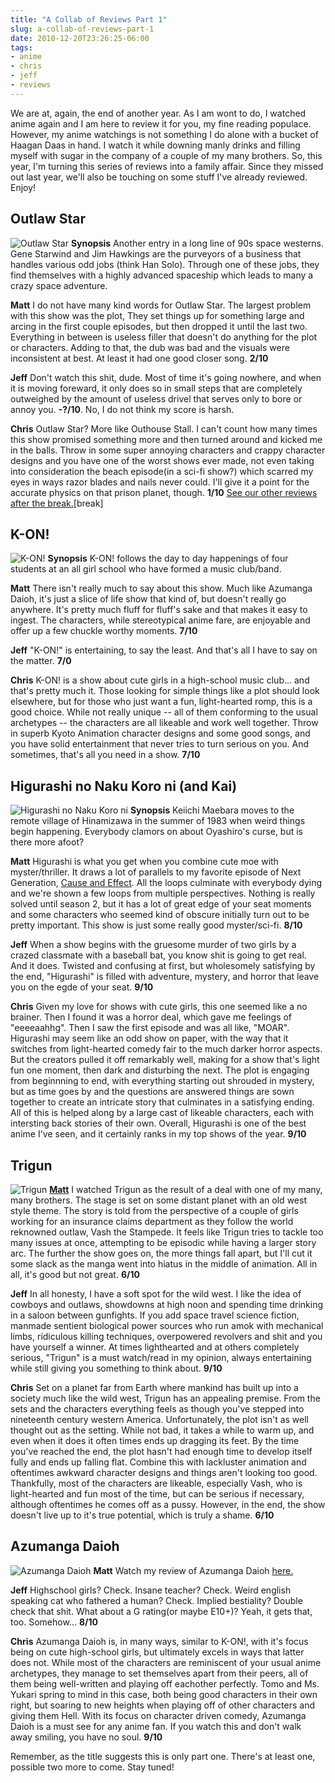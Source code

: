 ```yaml
---
title: "A Collab of Reviews Part 1"
slug: a-collab-of-reviews-part-1
date: 2010-12-20T23:26:25-06:00
tags:
- anime
- chris
- jeff
- reviews
---
```

We are at, again, the end of another year. As I am wont to do, I watched anime again and I am here to review it for you, my fine reading populace. However, my anime watchings is not something I do alone with a bucket of Haagan Daas in hand. I watch it while downing manly drinks and filling myself with sugar in the company of a couple of my many brothers. So, this year, I'm turning this series of reviews into a family affair. Since they missed out last year, we'll also be touching on some stuff I've already reviewed. Enjoy!

## Outlaw Star
![](http://images.dxprog.com/blog/reviews10_outlaw_star.jpg "Outlaw Star")
**Synopsis**
Another entry in a long line of 90s space westerns. Gene Starwind and Jim Hawkings are the purveyors of a business that handles various odd jobs (think Han Solo). Through one of these jobs, they find themselves with a highly advanced spaceship which leads to many a crazy space adventure.

**Matt**
I do not have many kind words for Outlaw Star. The largest problem with this show was the plot, They set things up for something large and arcing in the first couple episodes, but then dropped it until the last two. Everything in between is useless filler that doesn't do anything for the plot or characters. Adding to that, the dub was bad and the visuals were inconsistent at best. At least it had one good closer song. **2/10**

**Jeff**
Don't watch this shit, dude. Most of time it's going nowhere, and when it is moving foreward, it only does so in small steps that are completely outweighed by the amount of useless drivel that serves only to bore or annoy you. **-?/10**. No, I do not think my score is harsh.

**Chris**
Outlaw Star?  More like Outhouse Stall.
I can't count how many times this show promised something more and then turned around and kicked me in the balls.  Throw in some super annoying characters and crappy character designs and you have one of the worst shows ever made, not even taking into consideration the beach episode(in a sci-fi show?) which scarred my eyes in ways razor blades and nails never could.
I'll give it a point for the accurate physics on that prison planet, though. **1/10**
[See our other reviews after the break.](http://dxprog.com/entry/a-collab-of-reviews-part-1/#break)[break]
## K-ON!
![](http://images.dxprog.com/blog/reviews10_kon.jpg "K-ON!")
**Synopsis**
K-ON! follows the day to day happenings of four students at an all girl school who have formed a music club/band.

**Matt**
There isn't really much to say about this show. Much like Azumanga Daioh, it's just a slice of life show that kind of, but doesn't really go anywhere. It's pretty much fluff for fluff's sake and that makes it easy to ingest. The characters, while stereotypical anime fare, are enjoyable and offer up a few chuckle worthy moments. **7/10**

**Jeff**
"K-ON!" is entertaining, to say the least. And that's all I have to say on the matter. **7/0**

**Chris**
K-ON! is a show about cute girls in a high-school music club... and that's pretty much it.  Those looking for simple things like a plot should look elsewhere, but for those who just want a fun, light-hearted romp, this is a good choice.
While not really unique -- all of them conforming to the usual archetypes -- the characters are all likeable and work well together.  Throw in superb Kyoto Animation character designs and some good songs, and you have solid entertainment that never tries to turn serious on you.  And sometimes, that's all you need in a show. **7/10**

## Higurashi no Naku Koro ni (and Kai)
![](http://images.dxprog.com/blog/reviews10_higurashi.jpg "Higurashi no Naku Koro ni")
**Synopsis**
Keiichi Maebara moves to the remote village of Hinamizawa in the summer of 1983 when weird things begin happening. Everybody clamors on about Oyashiro's curse, but is there more afoot?

**Matt**
Higurashi is what you get when you combine cute moe with myster/thriller. It draws a lot of parallels to my favorite episode of Next Generation, [Cause and Effect](http://en.wikipedia.org/wiki/Cause_and_Effect_(Star_Trek:_The_Next_Generation)). All the loops culminate with everybody dying and we're shown a few loops from multiple perspectives. Nothing is really solved until season 2, but it has a lot of great edge of your seat moments and some characters who seemed kind of obscure initially turn out to be pretty important. This show is just some really good myster/sci-fi. **8/10**

**Jeff**
When a show begins with the gruesome murder of two girls by a crazed classmate with a baseball bat, you know shit is going to get real. And it does. Twisted and confusing at first, but wholesomely satisfying by the end, "Higurashi" is filled with adventure, mystery, and horror that leave you on the egde of your seat. **9/10**

**Chris**
Given my love for shows with cute girls, this one seemed like a no brainer.  Then I found it was a horror deal, which gave me feelings of "eeeeaahhg".  Then I saw the first episode and was all like, "MOAR".
Higurashi may seem like an odd show on paper, with the way that it switches from light-hearted comedy fair to the much darker horror aspects.  But the creators pulled it off remarkably well, making for a show that's light fun one moment, then dark and disturbing the next.
The plot is engaging from beginnning to end, with everything starting out shrouded in mystery, but as time goes by and the questions are answered things are sown together to create an intricate story that culminates in a satisfying ending.  All of this is helped along by a large cast of likeable characters, each with intersting back stories of their own.
Overall, Higurashi is one of the best anime I've seen, and it certainly ranks in my top shows of the year. **9/10**

## Trigun
![](http://images.dxprog.com/blog/reviews09_trigun.jpg "Trigun")
**[Matt](http://dxprog.com/entry/two-years-of-anime-part-2/#break)**
I watched Trigun as the result of a deal with one of my many, many brothers. The stage is set on some distant planet with an old west style theme. The story is told from the perspective of a couple of girls working for an insurance claims department as they follow the world reknowned outlaw, Vash the Stampede. It feels like Trigun tries to tackle too many issues at once, attempting to be episodic while having a larger story arc. The further the show goes on, the more things fall apart, but I'll cut it some slack as the manga went into hiatus in the middle of animation. All in all, it's good but not great. **6/10**

**Jeff**
In all honesty, I have a soft spot for the wild west. I like the idea of cowboys and outlaws, showdowns at high noon and spending time drinking in a saloon between gunfights. If you add space travel science fiction, manmade sentient biological power sources who run amok with mechanical limbs, ridiculous killing techniques, overpowered revolvers and shit and you have yourself a winner. At times lighthearted and at others completely serious, "Trigun" is a must watch/read in my opinion, always entertaining while still giving you something to think about. **9/10**

**Chris**
Set on a planet far from Earth where mankind has built up into a society much like the wild west, Trigun has an appealing premise.  From the sets and the characters everything feels as though you've stepped into nineteenth century western America.
Unfortunately, the plot isn't as well thought out as the setting.  While not bad, it takes a while to warm up, and even when it does it often times ends up dragging its feet.  By the time you've reached the end, the plot hasn't had enough time to develop itself fully and ends up falling flat.  Combine this with lackluster animation and oftentimes awkward character designs and things aren't looking too good.
Thankfully, most of the characters are likeable, especially Vash, who is light-hearted and fun most of the time, but can be serious if necessary, although oftentimes he comes off as a pussy.
However, in the end, the show doesn't live up to it's true potential, which is truly a shame. **6/10**

## Azumanga Daioh
![](http://images.dxprog.com/blog/reviews10_azumanga_daioh.jpg "Azumanga Daioh")
**Matt**
Watch my review of Azumanga Daioh [here.](http://dxprog.com/entry/a-taste-of-things-to-come/)

**Jeff**
Highschool girls? Check. Insane teacher? Check. Weird english speaking cat who fathered a human? Check. Implied bestiality? Double check that shit. What about a G rating(or maybe E10+)? Yeah, it gets that, too. Somehow... **8/10**

**Chris**
Azumanga Daioh is, in many ways, similar to K-ON!, with it's focus being on cute high-school girls, but ultimately excels in ways that latter does not.
While most of the characters are reminiscent of your usual anime archetypes, they  manage to set themselves apart from their peers, all of them being well-written and playing off eachother perfectly.  Tomo and Ms. Yukari spring to mind in this case, both being good characters in their own right, but soaring to new heights when playing off of other characters and giving them Hell.
With its focus on character driven comedy, Azumanga Daioh is a must see for any anime fan.  If you watch this and don't walk away smiling, you have no soul. **9/10**

Remember, as the title suggests this is only part one. There's at least one, possible two more to come. Stay tuned!
